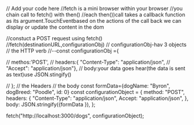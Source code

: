 // Add your code here
//fetch is a mini browser within your browser
//you chain call to fetch() with then()
//each then())call takes a callback function as its argument.TouchEventbased on the actions of the call back we can display or update the content in the dom

//constuct a POST request using fetch()
//fetch(destinationURL,configurationObj)
// configurationObj-hav 3 objects
// the HTTP verb
//--const configurationObj ={

// methos:'POST',
// headers:{ "Content-Type": "application/json",
// "Accept": "application/json"},
// body:your data goes hear(the data is sent as text)use JSON.stingify()


// };
// the Headers
// the body
const formData={dogName: "Byron", dogBreed: "Poodle", id: 0} 
const configurationObject = {
    method: "POST",
    headers: {
      "Content-Type": "application/json",
      Accept: "application/json",
    },
    body: JSON.stringify({formData
    }),
  };
  
  fetch("http://localhost:3000/dogs", configurationObject);